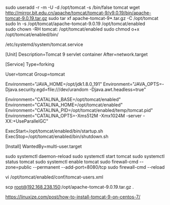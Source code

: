 sudo useradd -r -m -U -d /opt/tomcat -s /bin/false tomcat
wget http://mirror.bit.edu.cn/apache/tomcat/tomcat-9/v9.0.19/bin/apache-tomcat-9.0.19.tar.gz
sudo tar xf apache-tomcat-9*.tar.gz -C /opt/tomcat
sudo ln -s /opt/tomcat/apache-tomcat-9.0.19 /opt/tomcat/enabled   
sudo chown -RH tomcat: /opt/tomcat/enabled
sudo chmod o+x /opt/tomcat/enabled/bin/

/etc/systemd/system/tomcat.service

[Unit]
Description=Tomcat 9 servlet container
After=network.target

[Service]
Type=forking

User=tomcat
Group=tomcat

Environment="JAVA_HOME=/opt/jdk1.8.0_191"
Environment="JAVA_OPTS=-Djava.security.egd=file:///dev/urandom -Djava.awt.headless=true"

Environment="CATALINA_BASE=/opt/tomcat/enabled"
Environment="CATALINA_HOME=/opt/tomcat/enabled"
Environment="CATALINA_PID=/opt/tomcat/enabled/temp/tomcat.pid"
Environment="CATALINA_OPTS=-Xms512M -Xmx1024M -server -XX:+UseParallelGC"

ExecStart=/opt/tomcat/enabled/bin/startup.sh
ExecStop=/opt/tomcat/enabled/bin/shutdown.sh

[Install]
WantedBy=multi-user.target

sudo systemctl daemon-reload
sudo systemctl start tomcat
sudo systemctl status tomcat
sudo systemctl enable tomcat
sudo firewall-cmd --zone=public --permanent --add-port=8080/tcp
sudo firewall-cmd --reload

vi /opt/tomcat/enabled/conf/tomcat-users.xml
<role rolename="admin-gui"/>
<role rolename="manager-gui"/>
<user username="admin" password="admin" roles="admin-gui,manager-gui"/>



scp root@192.168.238.150:/opt/apache-tomcat-9.0.19.tar.gz  .


https://linuxize.com/post/how-to-install-tomcat-9-on-centos-7/